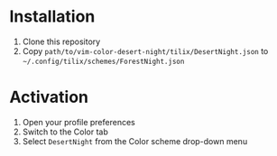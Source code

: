 # Installation

1. Clone this repository
2. Copy `path/to/vim-color-desert-night/tilix/DesertNight.json` to `~/.config/tilix/schemes/ForestNight.json`

# Activation

1. Open your profile preferences
2. Switch to the Color tab
3. Select `DesertNight` from the Color scheme drop-down menu
